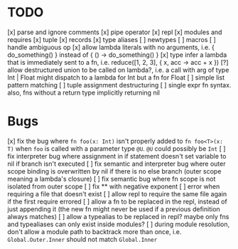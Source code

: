# TODO

[x] parse and ignore comments
[x] pipe operator
[x] repl
[x] modules and requires
[x] tuple
[x] records
[x] type aliases
[ ] newtypes
[ ] macros
[ ] handle ambiguous op
[x] allow lambda literals with no arguments, i.e. { do_something() } instead of { () -> do_something() }
[x] type infer a lambda that is immediately sent to a fn, i.e. reduce([1, 2, 3], { x, acc -> acc + x })
[?] allow destructured union to be called on lambda?, i.e. a call with arg of type Int | Float might dispatch to a lambda for Int but a fn for Float
[ ] simple list pattern matching
[ ] tuple assignment destructuring
[ ] single expr fn syntax. also, fns without a return type implicitly returning nil

# Bugs

[x] fix the bug where `fn foo(x: Int)` isn't properly added to `fn foo<T>(x: T)` when `foo` is called with a parameter type `@U`. `@U` could possibly be `Int`
[ ] fix interpreter bug where assignment in if statement doesn't set variable to nil if branch isn't executed
[ ] fix semantic and interpreter bug where outer scope binding is overwritten by nil if there is no else branch (outer scope meaning a lambda's closure)
[ ] fix semantic bug where fn scope is not isolated from outer scope
[ ] fix ** with negative exponent
[ ] error when requiring a file that doesn't exist
[ ] allow repl to require the same file again if the first require errored
[ ] allow a fn to be replaced in the repl, instead of just appending it (the new fn might never be used if a previous definition always matches)
[ ] allow a typealias to be replaced in repl? maybe only fns and typealiases can only exist inside modules?
[ ] during module resolution, don't allow a module path to backtrack more than once, i.e. `Global.Outer.Inner` should not match `Global.Inner`
